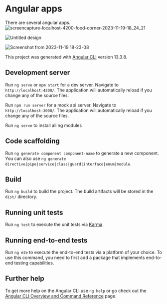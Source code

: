 # Angular apps

There are several angular apps. 
![screencapture-localhost-4200-food-corner-2023-11-19-18_24_21](https://github.com/ivandjukic123/Angular-apps/assets/98217204/41bdb465-75a6-444e-9663-036c562b68e4)

![Untitled design](https://github.com/ivandjukic123/Angular-apps/assets/98217204/238fcd68-0129-454d-a6a9-ad8f10b33a02)

![Screenshot from 2023-11-19 18-23-08](https://github.com/ivandjukic123/Angular-apps/assets/98217204/11551a15-cc38-4653-a247-3480a9f6bff5)


This project was generated with [Angular CLI](https://github.com/angular/angular-cli) version 13.3.8.

## Development server

Run `ng serve` or `npm start` for a dev server. Navigate to `http://localhost:4200/`. The application will automatically reload if you change any of the source files.

Run `npm run server` for a mock api server. Navigate to `http://localhost:3000/`. The application will automatically reload if you change any of the source files.

Run `ng serve` to install all ng modules

## Code scaffolding

Run `ng generate component component-name` to generate a new component. You can also use `ng generate directive|pipe|service|class|guard|interface|enum|module`.

## Build

Run `ng build` to build the project. The build artifacts will be stored in the `dist/` directory.

## Running unit tests

Run `ng test` to execute the unit tests via [Karma](https://karma-runner.github.io).

## Running end-to-end tests

Run `ng e2e` to execute the end-to-end tests via a platform of your choice. To use this command, you need to first add a package that implements end-to-end testing capabilities.

## Further help

To get more help on the Angular CLI use `ng help` or go check out the [Angular CLI Overview and Command Reference](https://angular.io/cli) page.
